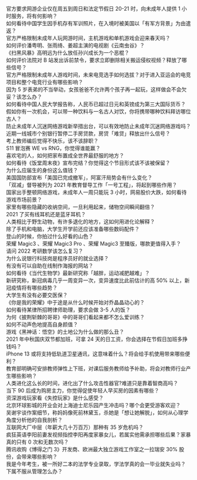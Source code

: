 官方要求网游企业仅在周五到周日和法定节假日 20-21 时，向未成年人提供 1 小时服务，将有何影响？  
如何看待中国学生因手机存有军训照片，在入境时被美国以「有军方背景」为由遣返？  
官方严格限制未成年人玩网游时间，主机游戏和单机游戏会迎来春天吗？  
如何评价潘粤明、张雨绮、姜超主演的电视剧《云南虫谷》？  
《扫黑风暴》高明远为什么放任孙兴成长为一个恶棍？  
如何评价法院对 B 站发出诉前禁令，要求立即删除相关搬运侵权视频？释放了哪些信号？  
官方严格限制未成年人游戏时间，未来电竞选手如何选拔？对于进入亚运会的电竞项目和整个电竞行业有哪些影响？  
因为 5 岁表弟的不当举动，女孩爸爸不允许两个孩子再一起玩，这样做会不会欠妥？该怎么办？  
如何看待中国人民大学报告称，人民币已超过日元和英镑成为第三大国际货币？  
假如你有一次机会，可以带一种饮料与一名古人对饮，你将携带哪种饮料拜访哪位古人？  
防止未成年人沉迷网络游戏新举措出台，可以有效地防止未成年沉迷网络游戏吗？  
近期一线城市个别银行暂停二手房贷款，房贷「难贷」释放出什么信号？  
考上教师编后觉得不快乐，该不该辞职？  
S11 冒泡赛 WE vs RNG，你觉得谁能赢？  
喜欢宅的人，如何把家布置成全世界最舒服的地方？  
如何看待《饭堂周末夜》宣布完结？你觉得这个节目形式该不该被保留？  
为什么应届生的身份这么值钱？  
美国国防部宣布「美国已完成撤军」，阿富汗局势会有什么变化？  
「双减」督导被列为 2021 年教育督导工作「一号工程」，将起到哪些作用？  
国家出手整顿网络游戏，未成年人一周只能玩 3 小时，网易股价大跌，如何看待游戏市场前景？  
家里有哪些隐藏的收纳空间，一旦利用起来，储物空间瞬间翻倍？  
2021 了买有线耳机还是蓝牙耳机？  
人类相比于野生动物，有许多退化的地方，这如何用进化论解释？  
除了手机和电脑，大学生开学前还应该准备哪些数码配件？  
登山的时候，你拍过什么好看的山色？  
荣耀 Magic3 、荣耀 Magic3 Pro 、荣耀 Magic3 至臻版，哪款更值得入手？  
请问 2022 考研数学该怎么复习？  
为什么说银行科技岗是程序员好的就业选择？  
有没有可以自助在线制作海报的网站？  
如何看待《当代生物学》最新研究称「越胖，运动减肥越难」？  
新研究称，新冠病毒几乎一周变异一次，变异速度比此前估计的高 50% 以上，新冠疫情将有哪些趋势？  
大学生有没有必要交医保？  
《你是我的荣耀》中于途是从什么时候开始对乔晶晶动心的？  
如何看待某律所招聘律师助理，要求会做 3-5 人的饭？  
为何《披荆斩棘的哥哥》中的哥哥们看起来都不怎么爱训练？  
如何不动声色地提高自身颜值？  
游戏《黑神话：悟空》的土地公为什么做的那么丑？  
2021 年中秋国庆双节都加班，可拿 24 天的日工资，你会选择在节假日加班多挣钱吗？  
iPhone 13 或将支持低轨道卫星通讯，这意味着什么？将会给手机使用带来哪些便利？  
教育部明确可安排教师弹性上下班，对课后服务教师给予补助，将会对教师行业产生哪些影响？  
人类进化这么长的时间，进化出了什么攻击性器官?难道只是靠着智商高吗？  
当下 90 后成为购房主力，你觉得促使年轻人早买房的因素有哪些？  
资深游戏玩家看《失控玩家》是什么感受？  
北京环球影城的开业会对上海迪士尼乐园产生冲击吗？哪个会更受游客欢迎？  
吴谢宇谈作案细节，称妈妈像死前林黛玉，杀她是「想让她解脱」，如何从心理学角度分析他的自我剖析？  
互联网大厂中层（年薪大几十万百万）那种有 35 岁危机吗？  
疯狂英语李阳前妻发视频指控李阳再度家暴女儿，若属实他需承担哪些后果？家暴真的只有 0 次和无数次吗？  
腾讯收购《博得之门 3》开发商、欧洲最大独立游戏工作室之一拉瑞安 30% 股份，会带来哪些影响？  
我是今年考生，被一所好二本的法学专业录取，学法学真的会一毕业就失业吗？  
下属不服从管理怎么办？  

